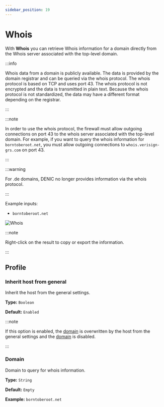 ```yaml
---
sidebar_position: 19
---
```


# Whois

With **Whois** you can retrieve Whois information for a domain directly from the Whois server associated with the top-level domain.

:::info

Whois data from a domain is publicly available. The data is provided by the domain registrar and can be queried via the whois protocol. The whois protocol is based on TCP and uses port 43. The whois protocol is not encrypted and the data is transmitted in plain text. Because the whois protocol is not standardized, the data may have a different format depending on the registrar.

:::

:::note

In order to use the whois protocol, the firewall must allow outgoing connections on port 43 to the whois server associated with the top-level domain. For example, if you want to query the whois information for `borntoberoot.net`, you must allow outgoing connections to `whois.verisign-grs.com` on port 43.

:::

:::warning

For .de domains, DENIC no longer provides information via the whois protocol.

:::

Example inputs:

- `borntoberoot.net`

![Whois](../img/whois.png)

:::note

Right-click on the result to copy or export the information.

:::

## Profile

### Inherit host from general

Inherit the host from the general settings.

**Type:** `Boolean`

**Default:** `Enabled`

:::note

If this option is enabled, the [domain](#domain) is overwritten by the host from the general settings and the [domain](#domain) is disabled.

:::

### Domain

Domain to query for whois information.

**Type:** `String`

**Default:** `Empty`

**Example:** `borntoberoot.net`
